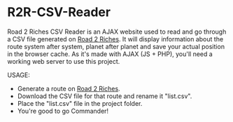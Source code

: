 # R2R-CSV-Reader

Road 2 Riches CSV Reader is an AJAX website used to read and go through a CSV file generated on [Road 2 Riches](spansh.co.uk/riches/).
It will display information about the route system after system, planet after planet and save your actual position in the browser cache.
As it's made with AJAX (JS + PHP), you'll need a working web server to use this project.

USAGE:
- Generate a route on [Road 2 Riches](spansh.co.uk/riches/).
- Download the CSV file for that route and rename it "list.csv".
- Place the "list.csv" file in the project folder.
- You're good to go Commander!
